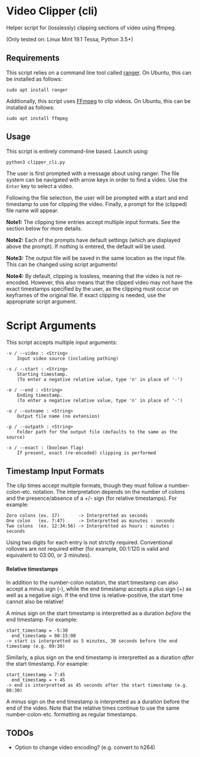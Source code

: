 # Video Clipper (cli)

Helper script for (losslessly) clipping sections of video using ffmpeg.

(Only tested on: Linux Mint 19.1 Tessa, Python 3.5+)

## Requirements

This script relies on a command line tool called [ranger](https://github.com/ranger/ranger). On Ubuntu, this can be installed as follows:

`sudo apt install ranger`

Additionally, this script uses [FFmpeg](https://ffmpeg.org/) to clip videos. On Ubuntu, this can be installed as follows:

`sudo apt install ffmpeg`

## Usage

This script is entirely command-line based. Launch using:

`python3 clipper_cli.py`

The user is first prompted with a message about using ranger. The file system can be navigated with arrow keys in order to find a video. Use the ```Enter``` key to select a video.

Following the file selection, the user will be prompted with a start and end timestamp to use for clipping the video. Finally, a prompt for the (clipped) file name will appear. 

**Note1:** The clipping time entries accept multiple input formats. See the section below for more details.

**Note2:** Each of the prompts have default settings (which are displayed above the prompt). If nothing is entered, the default will be used.

**Note3:** The output file will be saved in the same location as the input file. This can be changed using script arguments!

**Note4:** By default, clipping is lossless, meaning that the video is not re-encoded. However, this also means that the clipped video may not have the exact timestamps specified by the user, as the clipping must occur on keyframes of the original file. If exact clipping is needed, use the appropriate script argument.

# Script Arguments

This script accepts multiple input arguments:

```
-v / --video : <String>
    Input video source (including pathing)

-s / --start : <String>
    Starting timestamp. 
    (To enter a negative relative value, type 'n' in place of '-')

-e / --end : <String>
    Ending timestamp. 
    (To enter a negative relative value, type 'n' in place of '-')
    
-o / --outname : <String>
    Output file name (no extension)
    
-p / --outpath : <String>
    Folder path for the output file (defaults to the same as the source)
    
-x / --exact : (boolean flag)
    If present, exact (re-encoded) clipping is performed
```

## Timestamp Input Formats

The clip times accept multiple formats, though they must follow a number-colon-etc. notation. The interpretation depends on the number of colons and the presence/absence of a +/- sign (for relative timestamps). For example:

```
Zero colons (ex. 17)       -> Interpretted as seconds
One colon   (ex. 7:47)     -> Interpretted as minutes : seconds
Two colons  (ex. 12:34:56) -> Interpretted as hours : minutes : seconds
```

Using two digits for each entry is not strictly required. Conventional rollovers are not required either (for example, 00:1:120 is valid and equivalent to 03:00, or 3 minutes).

#### Relative timestamps

In addition to the number-colon notation, the start timestamp can also accept a minus sign (-), while the end timestamp accepts a plus sign (+) as well as a negative sign. If the end time is relative-positive, the start time cannot also be relative!

A minus sign on the start timestamp is interpretted as a duration *before* the end timestamp. For example:

```
start_timestamp = -5:30
  end_timestamp = 00:15:00
-> start is interpretted as 5 minutes, 30 seconds before the end timestamp (e.g. 09:30)
```

Similarly, a plus sign on the end timestamp is interpretted as a duration *after* the start timestamp. For example:

```
start_timestamp = 7:45
  end_timestamp = + 45
-> end is interpretted as 45 seconds after the start timestamp (e.g. 08:30)
```

A minus sign on the end timestamp is interpretted as a duration before the end of the video. Note that the relative times continue to use the same number-colon-etc. formatting as regular timestamps.

## TODOs

- Option to change video encoding? (e.g. convert to h264)
